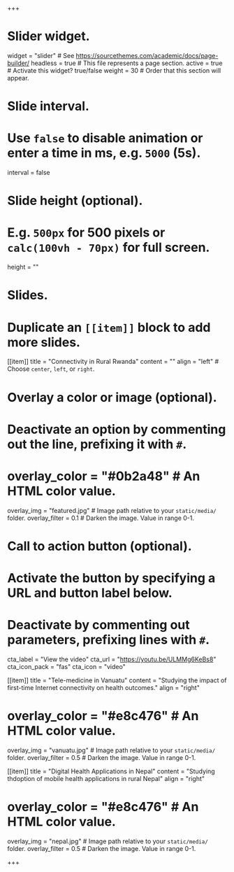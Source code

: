 +++
# Slider widget.
widget = "slider"  # See https://sourcethemes.com/academic/docs/page-builder/
headless = true  # This file represents a page section.
active = true  # Activate this widget? true/false
weight = 30 # Order that this section will appear.

# Slide interval.
# Use `false` to disable animation or enter a time in ms, e.g. `5000` (5s).
interval = false

# Slide height (optional).
# E.g. `500px` for 500 pixels or `calc(100vh - 70px)` for full screen.
height = ""

# Slides.
# Duplicate an `[[item]]` block to add more slides.
[[item]]
  title = "Connectivity in Rural Rwanda"
  content = ""
  align = "left"  # Choose `center`, `left`, or `right`.

  # Overlay a color or image (optional).
  #   Deactivate an option by commenting out the line, prefixing it with `#`.
  # overlay_color = "#0b2a48"  # An HTML color value.
  overlay_img = "featured.jpg"  # Image path relative to your `static/media/` folder.
  overlay_filter = 0.1  # Darken the image. Value in range 0-1.

  # Call to action button (optional).
  #   Activate the button by specifying a URL and button label below.
  #   Deactivate by commenting out parameters, prefixing lines with `#`.
  cta_label = "View the video"
  cta_url = "https://youtu.be/ULMMg6KeBs8"
  cta_icon_pack = "fas"
  cta_icon = "video"

[[item]]
  title = "Tele-medicine in Vanuatu"
  content = "Studying the impact of first-time Internet connectivity on health outcomes."
  align = "right"

  # overlay_color = "#e8c476"  # An HTML color value.
  overlay_img = "vanuatu.jpg"  # Image path relative to your `static/media/` folder.
  overlay_filter = 0.5  # Darken the image. Value in range 0-1.
  
[[item]]
  title = "Digital Health Applications in Nepal"
  content = "Studying thdoption of mobile health applications in rural Nepal" 
  align = "right"

  # overlay_color = "#e8c476"  # An HTML color value.
  overlay_img = "nepal.jpg"  # Image path relative to your `static/media/` folder.
  overlay_filter = 0.5  # Darken the image. Value in range 0-1.


+++
